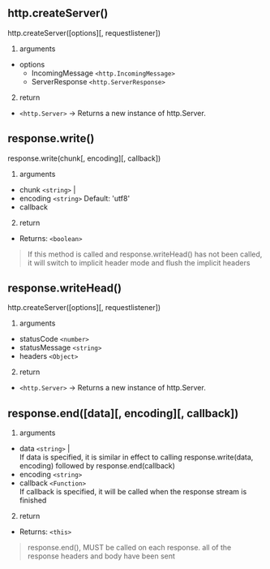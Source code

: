
## http.createServer()
http.createServer([options][, requestlistener])

1. arguments
  * options 
    * IncomingMessage `<http.IncomingMessage> `
    * ServerResponse `<http.ServerResponse>`

2. return
  * `<http.Server>` -> Returns a new instance of http.Server.
  

## response.write()
response.write(chunk[, encoding][, callback])
1. arguments
  * chunk `<string>` | <Buffer>
  * encoding `<string>` Default: 'utf8'
  * callback <Function>

2. return
  * Returns: `<boolean>`

> If this method is called and response.writeHead() has not been called, it will switch to implicit header mode and flush the implicit headers


## response.writeHead()
http.createServer([options][, requestlistener])

1. arguments
  * statusCode `<number>`
  * statusMessage `<string>`
  * headers `<Object>`

2. return
  * `<http.Server>` -> Returns a new instance of http.Server.

## response.end([data][, encoding][, callback])
1. arguments
  * data `<string>` | <Buffer>      
    If data is specified, it is similar in effect to calling response.write(data, encoding) followed by response.end(callback)
  * encoding `<string>`
  * callback `<Function>`  
    If callback is specified, it will be called when the response stream is finished

2. return
  * Returns: `<this>`


> response.end(), MUST be called on each response.
> all of the response headers and body have been sent


